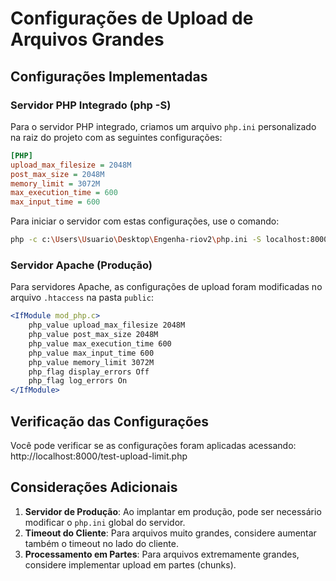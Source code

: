 # Configurações de Upload de Arquivos Grandes

## Configurações Implementadas

### Servidor PHP Integrado (php -S)
Para o servidor PHP integrado, criamos um arquivo `php.ini` personalizado na raiz do projeto com as seguintes configurações:

```ini
[PHP]
upload_max_filesize = 2048M
post_max_size = 2048M
memory_limit = 3072M
max_execution_time = 600
max_input_time = 600
```

Para iniciar o servidor com estas configurações, use o comando:
```bash
php -c c:\Users\Usuario\Desktop\Engenha-riov2\php.ini -S localhost:8000 -t public
```

### Servidor Apache (Produção)
Para servidores Apache, as configurações de upload foram modificadas no arquivo `.htaccess` na pasta `public`:

```apache
<IfModule mod_php.c>
    php_value upload_max_filesize 2048M
    php_value post_max_size 2048M
    php_value max_execution_time 600
    php_value max_input_time 600
    php_value memory_limit 3072M
    php_flag display_errors Off
    php_flag log_errors On
</IfModule>
```

## Verificação das Configurações

Você pode verificar se as configurações foram aplicadas acessando:
http://localhost:8000/test-upload-limit.php

## Considerações Adicionais

1. **Servidor de Produção**: Ao implantar em produção, pode ser necessário modificar o `php.ini` global do servidor.
2. **Timeout do Cliente**: Para arquivos muito grandes, considere aumentar também o timeout no lado do cliente.
3. **Processamento em Partes**: Para arquivos extremamente grandes, considere implementar upload em partes (chunks).

